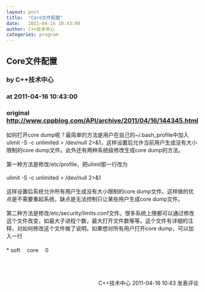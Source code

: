 ```yaml
---
layout: post
title:  "Core文件配置"
date:   2011-04-16 10:43:00
author: C++技术中心
categories: program
---
```


## Core文件配置
### by C++技术中心
### at 2011-04-16 10:43:00
### original <http://www.cppblog.com/API/archive/2011/04/16/144345.html>

如何打开core dump呢？最简单的方法是用户在自己的~/.bash_profile中加入ulimit -S -c unlimited &gt; /dev/null 2&gt;&amp;1，这样设置后允许当前用户生成没有大小限制的core dump文件。此外还有两种系统级修改生成core dump的方法。<br><br>第一种方法是修改/etc/profile，把ulimit那一行改为<br><br>ulimit -S -c unlimited &gt; /dev/null 2&gt;&amp;1<br><br>这样设置后系统允许所有用户生成没有大小限制的core dump文件。这样做的优点是不需要重起系统，缺点是无法控制只让某些用户生成core dump文件。<br><br>第二种方法是修改/etc/security/limits.conf文件。很多系统上限都可以通过修改这个文件改变，如最大子进程个数，最大打开文件数等等。这个文件有详细的注释，对如何修改这个文件做了说明。如果想对所有用户打开core dump，可以加入一行<br><br>* soft 　core　 0<br><br><br><img src="http://www.cppblog.com/API/aggbug/144345.html" width="1" height="1"><br><br><div align="right"><a style="text-decoration:none" href="http://www.cppblog.com/API/">C++技术中心</a> 2011-04-16 10:43 <a href="http://www.cppblog.com/API/archive/2011/04/16/144345.html#Feedback" style="text-decoration:none">发表评论</a></div>